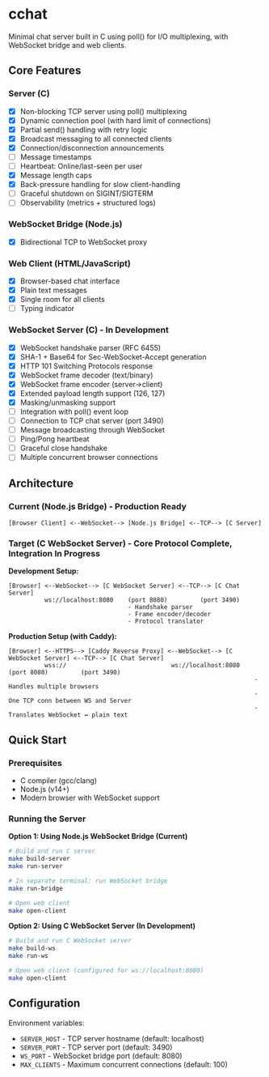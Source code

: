 # cchat

Minimal chat server built in C using poll() for I/O multiplexing, with WebSocket bridge and web clients.

## Core Features

### Server (C)

- [x] Non-blocking TCP server using poll() multiplexing
- [x] Dynamic connection pool (with hard limit of connections)
- [x] Partial send() handling with retry logic
- [x] Broadcast messaging to all connected clients
- [x] Connection/disconnection announcements
- [ ] Message timestamps
- [ ] Heartbeat: Online/last-seen per user
- [x] Message length caps
- [x] Back-pressure handling for slow client-handling
- [ ] Graceful shutdown on SIGINT/SIGTERM
- [ ] Observability (metrics + structured logs)

### WebSocket Bridge (Node.js)

- [x] Bidirectional TCP to WebSocket proxy

### Web Client (HTML/JavaScript)

- [x] Browser-based chat interface
- [x] Plain text messages
- [x] Single room for all clients
- [ ] Typing indicator

### WebSocket Server (C) - In Development

- [x] WebSocket handshake parser (RFC 6455)
- [x] SHA-1 + Base64 for Sec-WebSocket-Accept generation
- [x] HTTP 101 Switching Protocols response
- [x] WebSocket frame decoder (text/binary)
- [x] WebSocket frame encoder (server→client)
- [x] Extended payload length support (126, 127)
- [x] Masking/unmasking support
- [ ] Integration with poll() event loop
- [ ] Connection to TCP chat server (port 3490)
- [ ] Message broadcasting through WebSocket
- [ ] Ping/Pong heartbeat
- [ ] Graceful close handshake
- [ ] Multiple concurrent browser connections

## Architecture

### Current (Node.js Bridge) - Production Ready

```
[Browser Client] <--WebSocket--> [Node.js Bridge] <--TCP--> [C Server]
```

### Target (C WebSocket Server) - Core Protocol Complete, Integration In Progress

**Development Setup:**

```
[Browser] <--WebSocket--> [C WebSocket Server] <--TCP--> [C Chat Server]
          ws://localhost:8080    (port 8080)         (port 3490)
                                 - Handshake parser
                                 - Frame encoder/decoder
                                 - Protocol translator
```

**Production Setup (with Caddy):**

```
[Browser] <--HTTPS--> [Caddy Reverse Proxy] <--WebSocket--> [C WebSocket Server] <--TCP--> [C Chat Server]
          wss://                             ws://localhost:8080    (port 8080)         (port 3490)
                                                                    - Handles multiple browsers
                                                                    - One TCP conn between WS and Server
                                                                    - Translates WebSocket ↔ plain text
```

## Quick Start

### Prerequisites

- C compiler (gcc/clang)
- Node.js (v14+)
- Modern browser with WebSocket support

### Running the Server

**Option 1: Using Node.js WebSocket Bridge (Current)**

```bash
# Build and run C server
make build-server
make run-server

# In separate terminal: run WebSocket bridge
make run-bridge

# Open web client
make open-client
```

**Option 2: Using C WebSocket Server (In Development)**

```bash
# Build and run C WebSocket server
make build-ws
make run-ws

# Open web client (configured for ws://localhost:8080)
make open-client
```

## Configuration

Environment variables:

- `SERVER_HOST` - TCP server hostname (default: localhost)
- `SERVER_PORT` - TCP server port (default: 3490)
- `WS_PORT` - WebSocket bridge port (default: 8080)
- `MAX_CLIENTS` - Maximum concurrent connections (default: 100)
